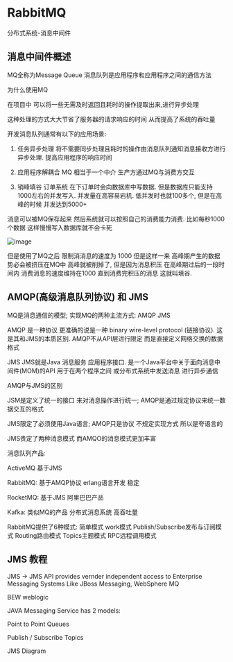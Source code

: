 # RabbitMQ
分布式系统-消息中间件

## 消息中间件概述

MQ全称为Message Queue 消息队列是应用程序和应用程序之间的通信方法

为什么使用MQ

在项目中 可以将一些无需及时返回且耗时的操作提取出来,进行异步处理

这种处理的方式大大节省了服务器的请求响应的时间 从而提高了系统的吞吐量

开发消息队列通常有以下的应用场景:

1. 任务异步处理 
将不需要同步处理且耗时的操作由消息队列通知消息接收方进行异步处理. 提高应用程序的响应时间

2. 应用程序解耦合
MQ 相当于一个中介 生产方通过MQ与消费方交互

3. 销峰填谷
订单系统 在下订单时会向数据库中写数据. 但是数据库只能支持1000左右的并发写入. 并发量在高容易宕机. 低并发时也就100多个, 但是在高峰的时候 并发达到5000+

消息可以被MQ保存起来 然后系统就可以按照自己的消费能力消费. 比如每秒1000个数据
这样慢慢写入数据库就不会卡死

![image](https://user-images.githubusercontent.com/40006814/158725819-b3011929-1997-4ea8-a039-3384c214e365.png)

但是使用了MQ之后 限制消消息的速度为 1000 但是这样一来 高峰期产生的数据势必会被挤压在MQ中 高峰就被削掉了, 但是因为消息积压 在高峰期过后的一段时间内 消费消息的速度维持在1000 直到消费完积压的消息 这就叫填谷.

## AMQP(高级消息队列协议) 和 JMS

MQ是消息通信的模型; 实现MQ的两种主流方式: AMQP JMS

AMQP 是一种协议 更准确的说是一种 binary wire-level protocol (链接协议). 这是其和JMS的本质区别. AMQP不从API层进行限定 而是直接定义网络交换的数据格式

JMS JMS就是Java 消息服务 应用程序接口. 是一个Java平台中关于面向消息中间件(MOM)的API 用于在两个程序之间 或分布式系统中发送消息 进行异步通信

AMQP与JMS的区别

JSM是定义了统一的接口 来对消息操作进行统一; AMQP是通过规定协议来统一数据交互的格式

JMS限定了必须使用Java语言; AMQP只是协议 不规定实现方式 所以是夸语言的

JMS贵定了两种消息模式 而AMQO的消息模式更加丰富

消息队列产品:

ActiveMQ 基于JMS

RabbitMQ: 基于AMQP协议 erlang语言开发 稳定

RocketMQ: 基于JMS 阿里巴巴产品

Kafka: 类似MQ的产品 分布式消息系统 高吞吐量

RabbitMQ提供了6种模式: 简单模式 work模式 Publish/Subscribe发布与订阅模式 Routing路由模式 Topics主题模式 RPC远程调用模式 

## JMS 教程

JMS -> JMS API provides vernder independent access to Enterprise Messaging Systems Like JBoss Messaging, WebSphere MQ

BEW weblogic

JAVA Messaging Service has 2 models:

Point to Point Queues

Publish / Subscribe Topics

JMS Diagram

